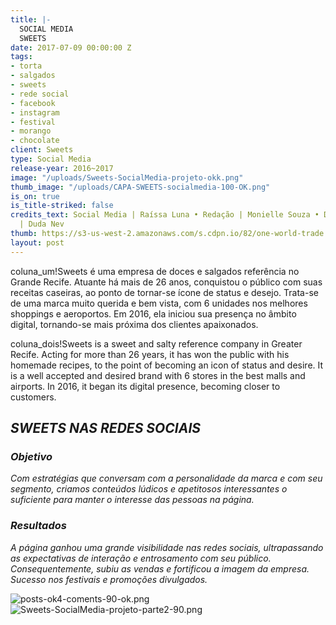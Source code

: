 ```yaml
---
title: |-
  SOCIAL MEDIA
  SWEETS
date: 2017-07-09 00:00:00 Z
tags:
- torta
- salgados
- sweets
- rede social
- facebook
- instagram
- festival
- morango
- chocolate
client: Sweets
type: Social Media
release-year: 2016~2017
image: "/uploads/Sweets-SocialMedia-projeto-okk.png"
thumb_image: "/uploads/CAPA-SWEETS-socialmedia-100-OK.png"
is_on: true
is_title-striked: false
credits_text: Social Media | Raíssa Luna • Redação | Monielle Souza • Direção de Arte
  | Duda Nev
thumb: https://s3-us-west-2.amazonaws.com/s.cdpn.io/82/one-world-trade.jpg
layout: post
---
```


coluna_um!Sweets é uma empresa de doces e salgados referência no Grande Recife. Atuante há mais de 26 anos, conquistou o público com suas receitas caseiras, ao ponto de tornar-se ícone de status e desejo. Trata-se de uma marca muito querida e bem vista, com 6 unidades nos melhores shoppings e aeroportos. Em 2016, ela iniciou sua presença no âmbito digital, tornando-se mais próxima dos clientes apaixonados.

coluna_dois!Sweets is a sweet and salty reference company in Greater Recife. Acting for more than 26 years, it has won the public with his homemade recipes, to the point of becoming an icon of status and desire. It is a well accepted and desired brand with 6 stores in the best malls and airports. In 2016, it began its digital presence, becoming closer to customers.

## *SWEETS NAS REDES SOCIAIS*

<div class="row margin-mobile">
<div class="col-sm-6" markdown="1">

### *Objetivo*

*Com estratégias que conversam com a personalidade da marca e com seu segmento, criamos conteúdos lúdicos e apetitosos interessantes o suficiente para manter o interesse das pessoas na página.*

</div>

<div class="col-sm-6" markdown="1">

### *Resultados*

*A página ganhou uma  grande visibilidade nas redes sociais, ultrapassando as expectativas de interação e entrosamento com seu público. Consequentemente, subiu as vendas e fortificou a imagem da empresa. Sucesso nos festivais e promoções divulgados.*

</div>
</div>

![posts-ok4-coments-90-ok.png](/uploads/posts-ok4-coments-90-ok.png)
![Sweets-SocialMedia-projeto-parte2-90.png](/uploads/Sweets-SocialMedia-projeto-parte2-90.png)

